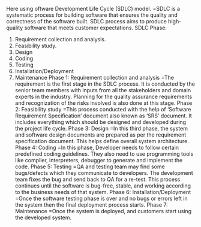 Here using oftware Development Life Cycle (SDLC) model.
=SDLC is a systematic process for building software that ensures the quality and correctness of the software built. SDLC process aims to produce high-quality software that meets customer expectations.
SDLC Phase:

   1. Requirement collection and analysis.
   2. Feasibility study.
   3. Design
   4. Coding
   5. Testing
   6. Installation/Deployment
   7. Maintenance
Phase 1: Requirement collection and analysis
=The requirement is the first stage in the SDLC process. It is conducted by the senior team members with inputs from all the stakeholders and domain experts in the industry. Planning for the quality assurance requirements and recognization of the risks involved is also done at this stage.
Phase 2: Feasibility study
=This process conducted with the help of ‘Software Requirement Specification’ document also known as ‘SRS’ document. It includes everything which should be designed and developed during the project life cycle.
Phase 3: Design
=In this third phase, the system and software design documents are prepared as per the requirement specification document. This helps define overall system architecture.
Phase 4: Coding
=In this phase, Developer needs to follow certain predefined coding guidelines. They also need to use programming tools like compiler, interpreters, debugger to generate and implement the code.
Phase 5: Testing
=QA and testing team may find some bugs/defects which they communicate to developers. The development team fixes the bug and send back to QA for a re-test. This process continues until the software is bug-free, stable, and working according to the business needs of that system.
Phase 6: Installation/Deployment
=Once the software testing phase is over and no bugs or errors left in the system then the final deployment process starts. 
Phase 7: Maintenance
=Once the system is deployed, and customers start using the developed system.

    
